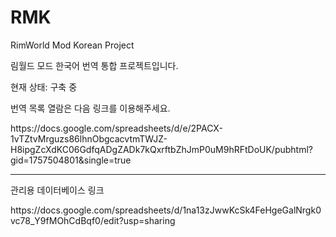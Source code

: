 # RMK
RimWorld Mod Korean Project

림월드 모드 한국어 번역 통합 프로젝트입니다.

현재 상태: 구축 중

번역 목록 열람은 다음 링크를 이용해주세요.
<p>https://docs.google.com/spreadsheets/d/e/2PACX-1vTZtvMrguzs86lhnObgcacvtmTWJZ-H8ipgZcXdKC06GdfqADgZADk7kQxrftbZhJmP0uM9hRFtDoUK/pubhtml?gid=1757504801&single=true</p>



<hr>
관리용 데이터베이스 링크
<p>https://docs.google.com/spreadsheets/d/1na13zJwwKcSk4FeHgeGalNrgk0vc78_Y9fMOhCdBqf0/edit?usp=sharing</p>
